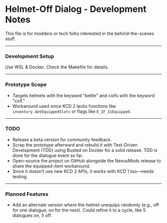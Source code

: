 # Helmet-Off Dialog - Development Notes

This file is for modders or tech folks interested in the behind-the-scenes stuff.

---

### Development Setup

Use WSL & Docker. Check the Makefile for details.

---

### Prototype Scope

- Targets helmets with the keyword "kettle" and coifs with the keyword "coif."
- Workaround used since KCD 2 lacks functions like `inventory.GetEquippedSlots` or flags like `E_IF_IsEquipped`.

---

### TODO
- Release a beta version for community feedback.
- Scrap the prototype afterward and rebuild it with Test-Driven Development (TDD) using Busted on Docker for a solid release. TDD is done for the dialogue event so far.
- Open-source the project on GitHub alongside the NexusMods release to share the equipped-item workaround.
- Since it doesn’t use new KCD 2 APIs, it works with KCD 1 too—needs testing.

---

### Planned Features
- Add an alternate version where the helmet unequips randomly (e.g., off for one dialogue, on for the next). Could refine it to a cycle, like 5 dialogues on, 5 off.